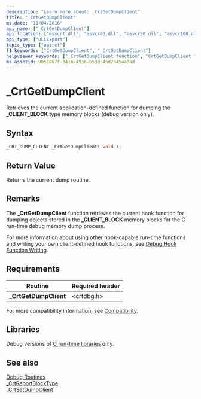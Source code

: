```yaml
---
description: "Learn more about: _CrtGetDumpClient"
title: "_CrtGetDumpClient"
ms.date: "11/04/2016"
api_name: ["_CrtGetDumpClient"]
api_location: ["msvcrt.dll", "msvcr80.dll", "msvcr90.dll", "msvcr100.dll", "msvcr100_clr0400.dll", "msvcr110.dll", "msvcr110_clr0400.dll", "msvcr120.dll", "msvcr120_clr0400.dll", "ucrtbase.dll"]
api_type: ["DLLExport"]
topic_type: ["apiref"]
f1_keywords: ["CrtGetDumpClient", "_CrtGetDumpClient"]
helpviewer_keywords: ["_CrtGetDumpClient function", "CrtGetDumpClient function"]
ms.assetid: 9051867f-341b-493b-b53d-45d2b454a3ad
---
```

# _CrtGetDumpClient

Retrieves the current application-defined function for dumping the **_CLIENT_BLOCK** type memory blocks (debug version only).

## Syntax

```C
_CRT_DUMP_CLIENT _CrtGetDumpClient( void );
```

## Return Value

Returns the current dump routine.

## Remarks

The **_CrtGetDumpClient** function retrieves the current hook function for dumping objects stored in the **_CLIENT_BLOCK** memory blocks for the C run-time debug memory dump process.

For more information about using other hook-capable run-time functions and writing your own client-defined hook functions, see [Debug Hook Function Writing](/visualstudio/debugger/debug-hook-function-writing).

## Requirements

|Routine|Required header|
|-------------|---------------------|
|**_CrtGetDumpClient**|\<crtdbg.h>|

For more compatibility information, see [Compatibility](../../c-runtime-library/compatibility.md).

## Libraries

Debug versions of [C run-time libraries](../../c-runtime-library/crt-library-features.md) only.

## See also

[Debug Routines](../../c-runtime-library/debug-routines.md)<br/>
[_CrtReportBlockType](crtreportblocktype.md)<br/>
[_CrtSetDumpClient](crtsetdumpclient.md)<br/>

